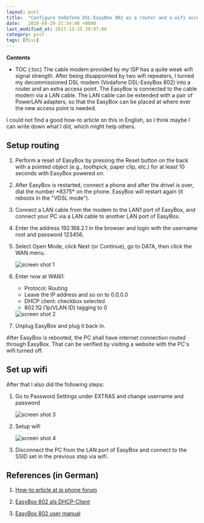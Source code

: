 ```yaml
---
layout: post
title:  "Configure Vodafone DSL-EasyBox 802 as a router and a wifi access point"
date:   2016-09-29 21:54:46 +0000
last_modified_at: 2017-12-25 20:07:06
category: post
tags: [Misc]
---
```


**Contents**
* TOC
{:toc}
The cable modem provided by my ISP has a quite weak wifi signal strength. After being disappointed by two wifi repeaters, I turned my decommissioned DSL modem (Vodafone DSL-EasyBox 802) into a router and an extra access point. The EasyBox is connected to the cable modem via a LAN cable. The LAN cable can be extended with a pair of PowerLAN adapters, so that the EasyBox can be placed at where ever the new access point is needed.

I could not find a good how-to article on this in English, so I think maybe I can write down what I did, which might help others.

## Setup routing

1. Perform a reset of EasyBox by pressing the Reset button on the back with a pointed object (e.g., toothpick, paper clip, etc.) for at least 10 seconds with EasyBox powered on.

2. After EasyBox is restarted, connect a phone and after the drivel is over, dial the number \*8375\* on the phone. EasyBox will restart again (it reboots in the "VDSL mode").

3. Connect a LAN cable from the modem to the LAN1 port of EasyBox, and connect your PC via a LAN cable to another LAN port of EasyBox.

4. Enter the address 192.168.2.1 in the browser and login with the username root and password 123456.

5. Select Open Mode, click Next (or Continue), go to DATA, then click the WAN menu.

    <img src="https://user-images.githubusercontent.com/15970333/32409768-84c92cc8-c1b2-11e7-9309-428c99da8cac.png" alt="screen shot 1">

6. Enter now at WAN1:

    * Protocol: Routing
    * Leave the IP address and so on to 0.0.0.0
    * DHCP client: checkbox selected
    * 802.1Q (1p/VLAN ID) tagging to 0

    <img src="https://user-images.githubusercontent.com/15970333/32409829-b7706960-c1b3-11e7-9ad9-f287338ca0cf.png" alt="screen shot 2">

7. Unplug EasyBox and plug it back in.

After EasyBox is rebooted, the PC shall have internet connection routed through EasyBox. That can be verified by visiting a website with the PC's wifi turned off.

## Set up wifi

After that I also did the following steps:

1. Go to Password Settings under EXTRAS and change username and password

    <img src="https://user-images.githubusercontent.com/15970333/32409836-0041bb6c-c1b4-11e7-829a-b589295449be.png" alt="screen shot 3">

2. Setup wifi

    <img src="https://user-images.githubusercontent.com/15970333/32409844-4d9060bc-c1b4-11e7-9ce5-02c96a076fe7.png" alt="screen shot 4">

3. Disconnect the PC from the LAN port of EasyBox and connect to the SSID set in the previous step via wifi.

## References (in German)

1. [How-to article at ip phone forum](https://www.ip-phone-forum.de/showthread.php?t=222367)

2. [EasyBox 802 als DHCP-Client](https://thomasheinz.net/EasyBox-802-als-dhcp-client-internet-uber-lan1/)

3. [EasyBox 802 user manual](https://dsl.vodafone.de/hilfe/files/vfksc/pdf/VF_EasyBox_802_CD-MANUAL_Release_update_April_4_2009.pdf)
